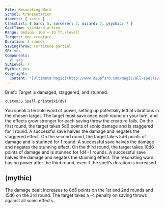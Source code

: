 ```yaml
---
File: Resonating Word
School: transmutation
Aspects: [ sonic ]
ClassList: { bard: 5, sorcerer: 7, wizard: 7, psychic: 7 }
CastTime: standard action
Range: medium (100 + 10 ft./level)
Targets: one creature
Duration: 3 rounds
SavingThrow: Fortitude partial
SR: yes
Components:
  V: yes
SLALevel: 7
Mythic: yes
Copyright:
  Content: "[Ultimate Magic](http://www.d20pfsrd.com/magic/all-spells/r/resonating-word)"
---
```

Brief:: Target is damaged, staggered, and stunned.

```dataviewjs
customJS.Spell.printWiki(dv)
```

You speak a terrible word of power, setting up potentially lethal vibrations in the chosen target. The target must save once each round on your turn, and the effects grow stronger for each saving throw the creature fails.  On the first round, the target takes 5d6 points of sonic damage and is staggered for 1 round. A successful save halves the damage and negates the staggered effect.  On the second round, the target takes 5d6 points of damage and is stunned for 1 round. A successful save halves the damage and negates the stunning effect.  On the third round, the target takes 10d6 points of damage and is stunned for 1d4+1 rounds. A successful save halves the damage and negates the stunning effect.  The resonating word has no power after the third round, even if the spell's duration is increased.


## (mythic)

The damage dealt increases to 8d6 points on the 1st and 2nd rounds and 15d6 on the 3rd round. The target takes a -4 penalty on saving throws against all sonic effects.
